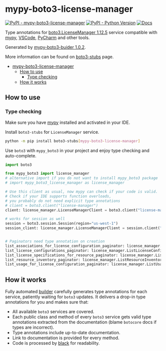 # mypy-boto3-license-manager

[![PyPI - mypy-boto3-license-manager](https://img.shields.io/pypi/v/mypy-boto3-license-manager.svg?color=blue)](https://pypi.org/project/mypy-boto3-license-manager)
[![PyPI - Python Version](https://img.shields.io/pypi/pyversions/mypy-boto3-license-manager.svg?color=blue)](https://pypi.org/project/mypy-boto3-license-manager)
[![Docs](https://img.shields.io/readthedocs/mypy-boto3-builder.svg?color=blue)](https://mypy-boto3-builder.readthedocs.io/)

Type annotations for
[boto3.LicenseManager 1.12.5](https://boto3.amazonaws.com/v1/documentation/api/1.12.5/reference/services/license-manager.html#LicenseManager) service
compatible with [mypy](https://github.com/python/mypy), [VSCode](https://code.visualstudio.com/),
[PyCharm](https://www.jetbrains.com/pycharm/) and other tools.

Generated by [mypy-boto3-buider 1.0.2](https://github.com/vemel/mypy_boto3_builder).

More information can be found on [boto3-stubs](https://pypi.org/project/boto3-stubs/) page.

- [mypy-boto3-license-manager](#mypy-boto3-license-manager)
  - [How to use](#how-to-use)
    - [Type checking](#type-checking)
  - [How it works](#how-it-works)

## How to use

### Type checking

Make sure you have [mypy](https://github.com/python/mypy) installed and activated in your IDE.

Install `boto3-stubs` for `LicenseManager` service.

```bash
python -m pip install boto3-stubs[mypy-boto3-license-manager]
```

Use `boto3` with `mypy_boto3` in your project and enjoy type checking and auto-complete.

```python
import boto3

from mypy_boto3 import license_manager
# alternative import if you do not want to install mypy_boto3 package
# import mypy_boto3_license_manager as license_manager

# Use this client as usual, now mypy can check if your code is valid.
# Check if your IDE supports function overloads,
# you probably do not need explicit type annotations
# client = boto3.client("license-manager")
client: license_manager.LicenseManagerClient = boto3.client("license-manager")

# works for session as well
session = boto3.session.Session(region="us-west-1")
session_client: license_manager.LicenseManagerClient = session.client("license-manager")


# Paginators need type annotation on creation
list_associations_for_license_configuration_paginator: license_manager.ListAssociationsForLicenseConfigurationPaginator = client.get_paginator("list_associations_for_license_configuration")
list_license_configurations_paginator: license_manager.ListLicenseConfigurationsPaginator = client.get_paginator("list_license_configurations")
list_license_specifications_for_resource_paginator: license_manager.ListLicenseSpecificationsForResourcePaginator = client.get_paginator("list_license_specifications_for_resource")
list_resource_inventory_paginator: license_manager.ListResourceInventoryPaginator = client.get_paginator("list_resource_inventory")
list_usage_for_license_configuration_paginator: license_manager.ListUsageForLicenseConfigurationPaginator = client.get_paginator("list_usage_for_license_configuration")
```

## How it works

Fully automated [builder](https://github.com/vemel/mypy_boto3_builder) carefully generates
type annotations for each service, patiently waiting for `boto3` updates. It delivers
a drop-in type annotations for you and makes sure that:

- All available `boto3` services are covered.
- Each public class and method of every `boto3` service gets valid type annotations
  extracted from the documentation (blame `botocore` docs if types are incorrect).
- Type annotations include up-to-date documentation.
- Link to documentation is provided for every method.
- Code is processed by [black](https://github.com/psf/black) for readability.
